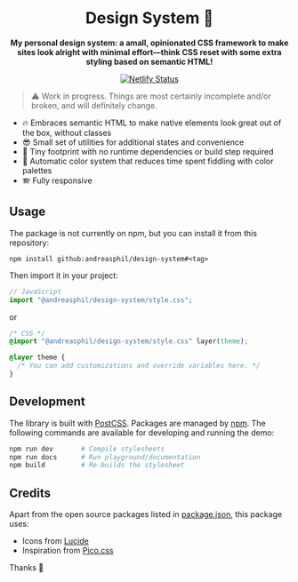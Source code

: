 <h1 align="center">
  Design System 🐥
</h1>

<p align="center">
  <strong>My personal design system: a amall, opinionated CSS framework to make sites look alright with minimal effort—think CSS reset with some extra styling based on semantic HTML!</strong>
</p>

<p align="center">
  <a href="https://app.netlify.com/sites/andreasphil-design-system/deploys" title="Netlify Status">
    <img src="https://api.netlify.com/api/v1/badges/3c7e430b-7855-4579-adb3-f879918e2ec0/deploy-status" alt="Netlify Status" />
  </a>
</p>

> ⚠️ Work in progress. Things are most certainly incomplete and/or broken, and will definitely change.

- 🔥 Embraces semantic HTML to make native elements look great out of the box, without classes
- 😎 Small set of utilities for additional states and convenience
- 🐛 Tiny footprint with no runtime dependencies or build step required
- 🌈 Automatic color system that reduces time spent fiddling with color palettes
- 🪗 Fully responsive

## Usage

The package is not currently on npm, but you can install it from this repository:

```
npm install github:andreasphil/design-system#<tag>
```

Then import it in your project:

```js
// JavaScript
import "@andreasphil/design-system/style.css";
```

or

```css
/* CSS */
@import "@andreasphil/design-system/style.css" layer(theme);

@layer theme {
  /* You can add customizations and override variables here. */
}
```

## Development

The library is built with [PostCSS](https://postcss.org). Packages are managed by [npm](https://www.npmjs.com). The following commands are available for developing and running the demo:

```sh
npm run dev       # Compile stylesheets
npm run docs      # Run playground/documentation
npm build         # Re-builds the stylesheet
```

## Credits

Apart from the open source packages listed in [package.json](package.json), this package uses:

- Icons from [Lucide](https://lucide.dev/)
- Inspiration from [Pico.css](https://picocss.com/)

Thanks 🙏
